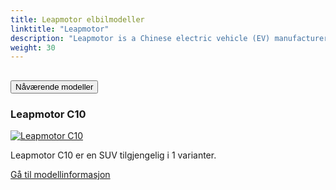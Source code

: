 ```yaml
---
title: Leapmotor elbilmodeller
linktitle: "Leapmotor"
description: "Leapmotor is a Chinese electric vehicle (EV) manufacturer, founded in 2015. Known for affordable, tech-driven cars like the T03 city car and C11 SUV, Leapmotor emphasizes in-house development of core EV technologies, including powertrains and autonomous driving, targeting China's growing EV market."
weight: 30
---
```

<!-- markdownlint-disable MD033 -->
<!-- markdownlint-disable MD010 -->


<div class="accordion" id="accordionPanelsStayOpenExample">
    <div class="accordion-item">
        <h2 class="accordion-header">
            <button class="accordion-button" type="button" data-bs-toggle="collapse" data-bs-target="#panelsStayOpen-collapseOne" aria-expanded="true" aria-controls="panelsStayOpen-collapseOne">
                        Nåværende modeller
            </button>
        </h2>
        <div id="panelsStayOpen-collapseOne" class="accordion-collapse collapse show">
            <div class="accordion-body">
    <div class="container p-3 mb-4 bg-body-tertiary rounded border">
        <h3>Leapmotor C10</h3>
        <div class="row">
            <div class="col col-12 col-md-6">
                <a href="c10">
                    <img src="https://media.evkx.net/multimedia/models/leapmotor/c10/c10_69kwh_rwd/main_1_st.jpg" class="img-fluid" alt="Leapmotor C10" >
                </a>
            </div>
            <div class="col col-12 col-md-6"><p>
Leapmotor C10 er en SUV tilgjengelig i 1 varianter.
</p>
	<a href="c10/" class="btn btn-outline-primary" role="button">Gå til modellinformasjon</a>
		</div>
	</div>
</div>
        </div>
    </div>
</div></div>
